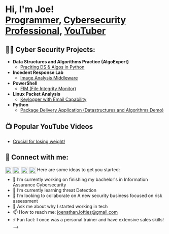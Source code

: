 <h1>Hi, I'm Joe! <br/><a href="https://www.linkedin.com/in/joenathan-lofties-a286651ba/">Programmer</a>, <a href="https://www.linkedin.com/in/joenathan-lofties-a286651ba/">Cybersecurity Professional</a>, <a href= "https://www.youtube.com/@fitjoelofties2595/videos">YouTuber</a></h1>

<h2>👨‍💻 Cyber Security Projects:</h2>

- <b>Data Structures and Algorithms Practice (AlgoExpert)</b>
  - [Praciting DS & Algos in Python](https://github.com/joshmadakor1/Algorithms-Practice)
- <b>Incedent Response Lab</b>
  - [Image Analysis Middleware](https://github.com/joshmadakor1/4chan-Image-Analysis-Middleware-C964) 
- <b>PowerShell</b>
  - [FIM (File Integrity Monitor)](https://github.com/joshmadakor1/PowerShell-Integrity-FIM)
- <b> Linux Packet Analysis  </b>
  - [Keylogger with Email Capability](https://github.com/joshmadakor1/Key-Logger-With-Email)
- <b>Python</b>
  - [Package Delivery Application (Datastructures and Algorithms Demo)](https://github.com/joshmadakor1/Package-Delivery-Pathfinding-Algorithm)

<h2>📺 Popular YouTube Videos</h2>

- [Crucial for losing weight!](https://www.youtube.com/watch?v=dXBQxX_j-44)


<h2> 🤳 Connect with me:</h2>

[<img align="left" alt="JoshMadakor | YouTube" width="22px" src="https://cdn.jsdelivr.net/npm/simple-icons@v3/icons/youtube.svg" />][youtube]
[<img align="left" alt="JoshMadakor | Twitter" width="22px" src="https://cdn.jsdelivr.net/npm/simple-icons@v3/icons/twitter.svg" />][twitter]
[<img align="left" alt="JoshMadakor | LinkedIn" width="22px" src="www.linkedin.com/in/joenathan-lofties-a286651ba" />][linkedin]
[<img align="left" alt="JoshMadakor | Instagram" width="22px" src="https://cdn.jsdelivr.net/npm/simple-icons@v3/icons/instagram.svg" />][instagram]

[twitter]: https://twitter.com/joshmadakor
[youtube]: https://www.youtube.com/c/joshmadakor
[instagram]: https://www.instagram.com/joshmadakor/
[linkedin]: www.linkedin.com/in/joenathan-lofties-a286651ba


Here are some ideas to get you started:

- 🔭 I’m currently working on finishing my bachelor's in Information Assurance Cybersecurity 
- 🌱 I’m currently learning threat Detection 
- 👯 I’m looking to collaborate on A new security business focused on risk assessment
- 💬 Ask me about why I started working in tech 
- 📫 How to reach me: joenathan.lofties@gmail.com
- ⚡ Fun fact: I once was a personal trainer and have extensive sales skills!
-->
